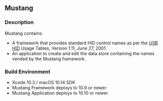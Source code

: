 ## Mustang

### Description

Mustang contains:
* A framework that provides standard HID control names as per the [USB HID](http://www.usb.org/developers/hidpage/) Usage Tables, Version 1.11, June 27, 2001.
* An application to create and edit the data store containing the names vended by the Mustang framework.

### Build Environment

* Xcode 10.3 / macOS 10.14 SDK
* Mustang Framework deploys to 10.9 or newer
* Mustang Application deploys to 10.10 or newer
